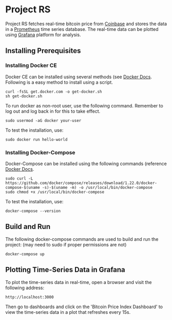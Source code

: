 # Project RS
Project RS fetches real-time bitcoin price from [Coinbase](https://api.coinbase.com/) and stores the data in a [Prometheus](https://prometheus.io/) time series database. The real-time data can be plotted using [Grafana](https://grafana.com/) platform for analysis. 

## Installing Prerequisites
### Installing Docker CE
Docker CE can be installed using several methods (see [Docker Docs](https://docs.docker.com/install/linux/docker-ce/ubuntu/). Following is a easy method to install using a script.
```
curl -fsSL get.docker.com -o get-docker.sh
sh get-docker.sh
```
To run docker as non-root user, use the following command. Remember to log out and log back in for this to take effect.
```
sudo usermod -aG docker your-user
```
To test the installation, use:
```
sudo docker run hello-world
```
### Installing Docker-Compose
Docker-Compose can be installed using the following commands (reference [Docker Docs](https://docs.docker.com/compose/install/#install-compose).
```
sudo curl -L https://github.com/docker/compose/releases/download/1.22.0/docker-compose-$(uname -s)-$(uname -m) -o /usr/local/bin/docker-compose
sudo chmod +x /usr/local/bin/docker-compose
```
To test the installation, use:
```
docker-compose --version
```

## Build and Run
The following docker-compose commands are used to build and run the project: (may need to sudo if proper permissions are not)
```
docker-compose up
```
## Plotting Time-Series Data in Grafana
To plot the time-series data in real-time, open a browser and visit the following address:
```
http://localhost:3000
```
Then go to dashboards and click on the 'Bitcoin Price Index Dashboard' to view the time-series data in a plot that refreshes every 15s.
